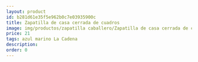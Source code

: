 ```yaml
---
layout: product
id: b281d61e35f5e962b0c7e03935900c
title: Zapatilla de casa cerrada de cuadros
image: img/productos/zapatilla caballero/Zapatilla de casa cerrada de cuadros=21=azul marino La Cadena.webp
price: 21
tags: azul marino La Cadena
description: 
order: 0
---
```

